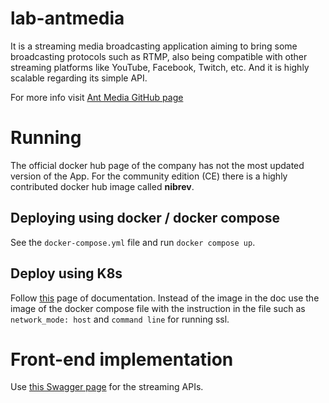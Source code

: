 # lab-antmedia
It is a streaming media broadcasting application aiming to bring some broadcasting protocols
such as RTMP, also being compatible with other streaming platforms like YouTube, Facebook,
Twitch, etc. And it is highly scalable regarding its simple API.

For more info visit [Ant Media GitHub page](https://github.com/ant-media/Ant-Media-Server)


# Running
The official docker hub page of the company has not the most updated version of the App.
For the community edition (CE) there is a highly contributed docker hub image called **nibrev**.

## Deploying using docker / docker compose
See the `docker-compose.yml` file and run `docker compose up`.

## Deploy using K8s
Follow [this](https://github.com/ant-media/Ant-Media-Server/wiki/Getting-Started-with-Ant-Media-Server-Kubernetes)
page of documentation. Instead of the image in the doc use the image of the docker compose file with
the instruction in the file such as `network_mode: host` and `command line` for running ssl.

# Front-end implementation
Use [this Swagger page](https://antmedia.io/rest/) for the streaming APIs.
